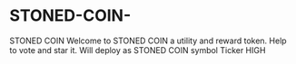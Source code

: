 # STONED-COIN-
STONED COIN 
Welcome to STONED COIN a utility and reward token.
Help to vote and star it. Will deploy as STONED COIN symbol 
Ticker HIGH
